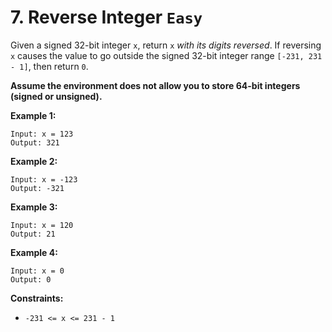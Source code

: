 # 7. Reverse Integer `Easy`
Given a signed 32-bit integer `x`, return `x` _with its digits reversed_. If reversing `x` causes the value to go outside the signed 32-bit integer range `[-231, 231 - 1]`, then return `0`.

**Assume the environment does not allow you to store 64-bit integers (signed or unsigned).**

**Example 1:**

```
Input: x = 123
Output: 321

```

**Example 2:**

```
Input: x = -123
Output: -321

```

**Example 3:**

```
Input: x = 120
Output: 21

```

**Example 4:**

```
Input: x = 0
Output: 0

```

**Constraints:**

*   `-231 <= x <= 231 - 1`
